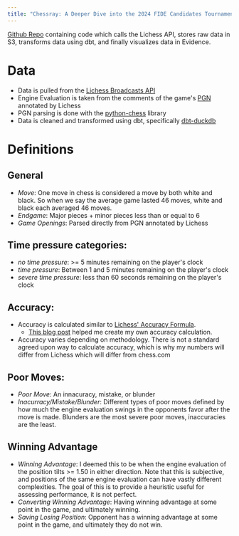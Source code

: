 ```yaml
---
title: "Chessray: A Deeper Dive into the 2024 FIDE Candidates Tournament"
---
```


[Github Repo](https://github.com/adgramigna/chess-data) containing code which calls the Lichess API, stores raw data in S3, transforms data using dbt, and finally visualizes data in Evidence.

# Data

- Data is pulled from the [Lichess Broadcasts API](https://lichess.org/api#tag/Broadcasts)
- Engine Evaluation is taken from the comments of the game's [PGN](https://en.wikipedia.org/wiki/Portable_Game_Notation) annotated by Lichess
- PGN parsing is done with the [python-chess](https://github.com/niklasf/python-chess) library
- Data is cleaned and transformed using dbt, specifically [dbt-duckdb](https://github.com/duckdb/dbt-duckdb)

# Definitions

## General
  - *Move*: One move in chess is considered a move by both white and black. So when we say the average game lasted 46 moves, white and black each averaged 46 moves.
  - *Endgame*: Major pieces + minor pieces less than or equal to 6
  - *Game Openings*: Parsed directly from PGN annotated by Lichess 

## Time pressure categories:
  - *no time pressure*: >= 5 minutes remaining on the player's clock
  - *time pressure*: Between 1 and 5 minutes remaining on the player's clock
  - *severe time pressure*: less than 60 seconds remaining on the player's clock

## Accuracy:
  - Accuracy is calculated similar to [Lichess' Accuracy Formula](https://lichess.org/page/accuracy). 
    - [This blog post](https://lichess.org/@/JoaoTx/blog/exploring-the-python-chess-module/P0nb4FEs) helped me create my own accuracy calculation.
  - Accuracy varies depending on methodology. There is not a standard agreed upon way to calculate accuracy, which is why my numbers will differ from Lichess which will differ from chess.com

## Poor Moves:
  - *Poor Move*: An innacuracy, mistake, or blunder
  - *Inacurracy/Mistake/Blunder*: Different types of poor moves defined by how much the engine evaluation swings in the opponents favor after the move is made. Blunders are the most severe poor moves, inaccuracies are the least.

## Winning Advantage
  - *Winning Advantage*: I deemed this to be when the engine evaluation of the position tilts >= 1.50 in either direction. Note that this is subjective, and positions of the same engine evaluation can have vastly different complexities. The goal of this is to provide a heuristic useful for assessing performance, it is not perfect.
  - *Converting Winning Advantage*: Having winning advantage at some point in the game, and ultimately winning.
  - *Saving Losing Position*: Opponent has a winning advantage at some point in the game, and ultimately they do not win.